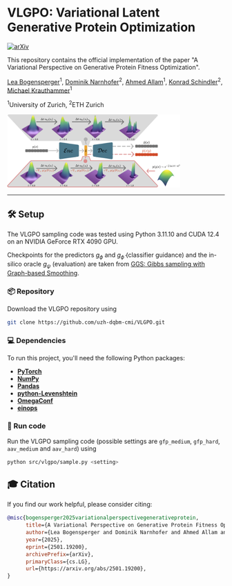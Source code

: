 # VLGPO: Variational Latent Generative Protein Optimization

[![arXiv](https://img.shields.io/badge/arXiv-PDF-b31b1b)](https://arxiv.org/abs/2501.19200)

This repository contains the official implementation of the paper "A Variational Perspective on Generative Protein Fitness Optimization".

[Lea Bogensperger](https://scholar.google.com/citations?user=4cNGQ0sAAAAJ&hl=en)<sup>1</sup>,
[Dominik Narnhofer](https://scholar.google.com/citations?user=tFx8AhkAAAAJ&hl=en)<sup>2</sup>, 
[Ahmed Allam](https://scholar.google.com/citations?user=xcuCdJUAAAAJ&hl=en&oi=sra)<sup>1</sup>, 
[Konrad Schindler](https://scholar.google.com/citations?user=FZuNgqIAAAAJ&hl=en&oi=ao)<sup>2</sup>, 
[Michael Krauthammer](https://scholar.google.com/citations?user=Cgq2_M0AAAAJ&hl=en&oi=ao)<sup>1</sup>

<sup>1</sup>University of Zurich, 
<sup>2</sup>ETH Zurich

<img src="assets/vlgpo.png" alt="" width="400"/>

---

## 🛠️ Setup

The VLGPO sampling code was tested using Python 3.11.10 and CUDA 12.4 on an NVIDIA GeForce RTX 4090 GPU. 

Checkpoints for the predictors $g_\phi$ and $g_{\tilde{\phi}}$ (classifier guidance) and the in-silico oracle $g_\psi$ (evaluation) are taken from [GGS: Gibbs sampling with Graph-based Smoothing](https://github.com/kirjner/GGS). 

### 📦 Repository

Download the VLGPO repository using

```bash
git clone https://github.com/uzh-dqbm-cmi/VLGPO.git
```

### 💻 Dependencies

To run this project, you'll need the following Python packages:

- **[PyTorch](https://pytorch.org/)**
- **[NumPy](https://numpy.org/)** 
- **[Pandas](https://pandas.pydata.org/)** 
- **[python-Levenshtein](https://pypi.org/project/python-Levenshtein/)** 
- **[OmegaConf](https://omegaconf.readthedocs.io/)** 
- **[einops](https://einops.rocks/)** 


### 🚀 Run code

Run the VLGPO sampling code (possible settings are ```gfp_medium```, ```gfp_hard```, ```aav_medium``` and ```aav_hard```) using

```bash
python src/vlgpo/sample.py <setting>
```

## 🎓 Citation

If you find our work helpful, please consider citing:

```bibtex
@misc{bogensperger2025variationalperspectivegenerativeprotein,
      title={A Variational Perspective on Generative Protein Fitness Optimization}, 
      author={Lea Bogensperger and Dominik Narnhofer and Ahmed Allam and Konrad Schindler and Michael Krauthammer},
      year={2025},
      eprint={2501.19200},
      archivePrefix={arXiv},
      primaryClass={cs.LG},
      url={https://arxiv.org/abs/2501.19200}, 
}